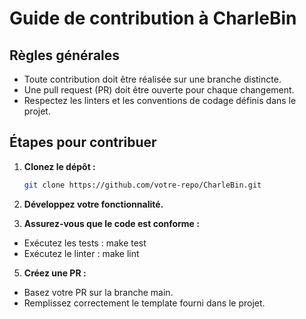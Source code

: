 # Guide de contribution à CharleBin

## Règles générales
- Toute contribution doit être réalisée sur une branche distincte.
- Une pull request (PR) doit être ouverte pour chaque changement.
- Respectez les linters et les conventions de codage définis dans le projet.

## Étapes pour contribuer
1. **Clonez le dépôt :**
   ```bash
   git clone https://github.com/votre-repo/CharleBin.git
    ```


3.	**Développez votre fonctionnalité.**


4. **Assurez-vous que le code est conforme :**
- Exécutez les tests : make test
- Exécutez le linter : make lint


5.	**Créez une PR :**
- Basez votre PR sur la branche main.
- Remplissez correctement le template fourni dans le projet.